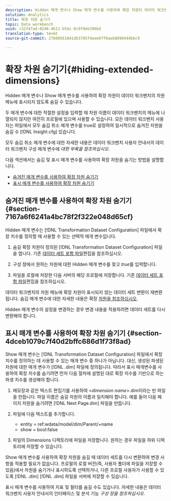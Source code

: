 ```yaml
---
description: Hidden 매개 변수나 Show 매개 변수를 사용하여 확장 차원이 데이터 워크벤치의 차원 메뉴에 표시되지 않도록 숨길 수 있습니다.
solution: Analytics
title: 확장 차원 숨기기
topic: Data workbench
uuid: c32f47ad-0246-4611-b54c-0c9f0eb396bd
translation-type: tm+mt
source-git-commit: 27600561841db3705f4eee6ff0aeb8890444bbc9

---
```



# 확장 차원 숨기기{#hiding-extended-dimensions}

Hidden 매개 변수나 Show 매개 변수를 사용하여 확장 차원이 데이터 워크벤치의 차원 메뉴에 표시되지 않도록 숨길 수 있습니다.

두 매개 변수에 대한 적절한 설정을 입력할 때 차원 이름이 데이터 워크벤치의 메뉴에 나열되지 않지만 여전히 프로필에 있으며 사용할 수 있습니다. 모든 데이터 워크벤치 사용자는 파일에서 모두 숨김 취소 매개 변수를 true로 설정하여 일시적으로 숨겨진 차원을 숨길 수 [!DNL Insight.cfg] 있습니다.

모두 숨김 취소 매개 변수에 대한 자세한 내용은 데이터 워크벤치 사용자 안내서의 데이터 워크벤치 구성 매개 변수에 *대한 부록을 참조하십시오*.

다음 섹션에서는 숨김 및 표시 매개 변수를 사용하여 확장 차원을 숨기는 방법을 설명합니다.

* [숨겨진 매개 변수를 사용하여 확장 차원 숨기기](../../../../home/c-dataset-const-proc/c-dataset-config-tools/c-hide-dataset-comp/c-hide-ex-dim.md#section-7167a6f6241a4bc78f2f322e048d65cf)
* [표시 매개 변수를 사용하여 확장 차원 숨기기](../../../../home/c-dataset-const-proc/c-dataset-config-tools/c-hide-dataset-comp/c-hide-ex-dim.md#section-4dceb1079c7f40d2bffc686d1f73f8ad)

## 숨겨진 매개 변수를 사용하여 확장 차원 숨기기 {#section-7167a6f6241a4bc78f2f322e048d65cf}

Hidden 매개 변수는 [!DNL Transformation Dataset Configuration] 파일에서 확장 치수를 정의할 때 사용할 수 있는 선택적 매개 변수입니다.

1. 숨길 확장 차원이 정의된 [!DNL Transformation Dataset Configuration] 파일을 엽니다. 기존 [데이터 세트 포함 파일](../../../../home/c-dataset-const-proc/c-dataset-inc-files/c-work-dataset-inc-files/t-edit-ex-dataset-inc-files.md#task-456c04e38ebc425fb35677a6bb6aa077)편집을 참조하십시오.

1. 구성 창에서 원하는 차원에 대한 Hidden 매개 변수를 찾고 *true*&#x200B;를 입력합니다.
1. 파일을 로컬에 저장한 다음 서버의 해당 프로필에 저장합니다. 기존 [데이터 세트 포함 파일](../../../../home/c-dataset-const-proc/c-dataset-inc-files/c-work-dataset-inc-files/t-edit-ex-dataset-inc-files.md#task-456c04e38ebc425fb35677a6bb6aa077)편집을 참조하십시오.

데이터 워크벤치의 차원 메뉴에 확장 차원이 표시되지 않는 데이터 세트 변환이 재변환됩니다. 숨김 매개 변수에 대한 자세한 내용은 확장 [차원을 참조하십시오](../../../../home/c-dataset-const-proc/c-ex-dim/c-abt-ex-dim.md).

Hidden 매개 변수의 설정을 변경하는 경우 변경 내용을 적용하려면 데이터 세트를 다시 변환해야 합니다.

## 표시 매개 변수를 사용하여 확장 차원 숨기기 {#section-4dceb1079c7f40d2bffc686d1f73f8ad}

Show 매개 변수는 [!DNL Transformation Dataset Configuration] 파일에서 확장 치수를 정의하는 데 사용할 수 있는 매개 변수 중 하나가 아닙니다. 대신, 생성된 파생된 차원에 대한 매개 변수가 [!DNL .dim] 파일에 정의됩니다. 따라서 표시 매개변수를 사용하여 확장 치수를 숨기려면 먼저 다음 절차에 설명된 대로 확장 치수를 기반으로 하는 파생 치수를 생성해야 합니다.

1. 메모장과 같은 텍스트 편집기를 사용하여 &lt;*dimension name*>.dim이라는 빈 파일을 만듭니다. 파일 이름은 숨길 차원의 이름과 일치해야 합니다. 예를 들어 다음 페이지 차원을 숨기려면 [!DNL Next Page.dim] 파일을 만듭니다.

1. 파일에 다음 텍스트를 추가합니다.

   * entity = ref:wdata/model/dim/Parent/+name
   * show = bool:false

1. 파일의 Dimensions 디렉토리에 파일을 저장합니다. 원하는 경우 파일을 하위 디렉토리에 저장할 수 있습니다.

Show 매개 변수를 사용하여 확장 차원을 숨길 때 데이터 세트를 다시 변환하여 변경 사항을 적용할 필요가 없습니다. 프로필의 로컬 버전(즉, 사용자 폴더에 파일을 저장할 수 있음)에서 차원을 숨기거나 표시하도록 선택하거나, 다른 프로필 사용자가 사용할 수 있도록 [!DNL .dim] [!DNL .dim] 파일을 서버에 저장할 수 있습니다.

표시 매개 변수를 사용하여 지표 및 필터를 숨길 수도 있습니다. 자세한 내용은 데이터 워크벤치 사용자 안내서의 인터페이스 및 분석 기능 *구성 장을 참조하십시오*.
